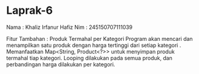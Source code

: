 # Laprak-6
Nama : Khaliz Irfanur Hafiz
Nim : 245150707111039

Fitur Tambahan :
Produk Termahal per Kategori 
Program akan mencari dan menampilkan satu produk dengan harga tertinggi dari setiap kategori .
Memanfaatkan Map<String, Product<?>> untuk menyimpan produk termahal tiap kategori.
Looping dilakukan pada semua produk, dan perbandingan harga dilakukan per kategori.
